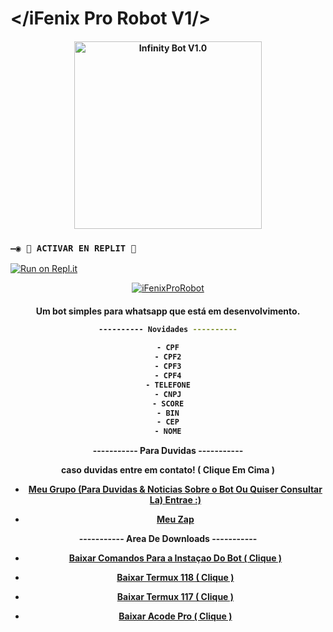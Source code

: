 # </iFenix Pro Robot V1/>
<div align="center">
</div>
<p align="center">
  <h4 align="center">
<img src="https://telegra.ph/file/5c37fc576961f6b2642cd.jpg" alt="Infinity Bot V1.0" width="300" />

### `—◉ 🌌 ACTIVAR EN REPLIT 🌌`

[![Run on Repl.it](https://repl.it/badge/github/MagoInterior/ifind)](https://repl.it/github/MagoInterior/ifind) 



</div>
<p align="center">
   <a href="https://github.com/lzmodsoficial/infinitybot"><img title="iFenixProRobot" src="https://img.shields.io/badge/iFenixProRobot-By LZ MODS-red.svg?style=for-the-badge&logo=github" /></a>
  <h4 align="center">

Um bot simples para whatsapp que está em desenvolvimento.
```bash
---------- Novidades ----------
    
- CPF
- CPF2
- CPF3
- CPF4
- TELEFONE
- CNPJ
- SCORE
- BIN
- CEP
- NOME
```
   
----------- Para Duvidas -----------
    
caso duvidas entre em contato! ( Clique Em Cima )
    
- [Meu Grupo (Para Duvidas & Noticias Sobre o Bot Ou Quiser Consultar La) Entrae :)](https://chat.whatsapp.com/KkVjOHpv9vWDCOyc5VZWVV)
    
- [Meu Zap](https://wa.me/5562991514026)

----------- Area De Downloads -----------
    
 - [Baixar Comandos Para a Instaçao Do Bot ( Clique )](https://www.mediafire.com/file/e975ey2u34wge40/Comandos_iFenix.txt/file)
    
- [Baixar Termux 118 ( Clique )](https://www.apkmirror.com/apk/fredrik-fornwall/termux-fdroid-version/termux-fdroid-version-0-118-0-release/termux-fdroid-version-0-118-0-android-apk-download/download/)
    
- [Baixar Termux 117 ( Clique )](https://www.mediafire.com/file/plyu1fbkc9hpss4/Termux_117.apk/file)
    
- [Baixar Acode Pro ( Clique )](https://www.mediafire.com/file/39o3dijk4tqyk2f/Acode_base.apk/file)

